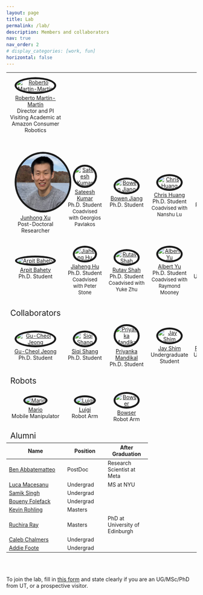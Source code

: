 ```yaml
---
layout: page
title: Lab
permalink: /lab/
description: Members and collaborators
nav: true
nav_order: 2
# display_categories: [work, fun]
horizontal: false
---
```


<!-- pages/lab.md -->

<head>
    <style>
        img {
            border-radius: 58%;
        }
    </style>
</head>

<table>
  <tbody>
  <tr>
    <td><div style="text-align:center"><a href="https://robertomartinmartin.com"><img src="../assets/img/roberto_martinmartin.jpg" style="width:150px;height:150px;margin: 10px 15px 2px 15px;" alt="Roberto Martín-Martín" border="5"/><br />Roberto Martín-Martín</a> <br/>Director and PI<br/>Visiting Academic at Amazon Consumer Robotics<br><br><br></div></td>
  </tr>
    <tr>
      <td><div style="text-align:center"><a href="https://junhongxu.github.io/"><img src="../assets/img/junhong.jpg" style="width:150px;height:150px;margin: 10px 15px 2px 15px;" alt="Junhong Xu" border="5"/><br /> Junhong Xu</a> <br/>Post-Doctoral Researcher<br><br></div></td>
      <td><div style="text-align:center"><a href="https://sateeshkumar21.github.io/"><img src="../assets/img/sateesh.JPG" style="width:150px;height:150px;margin: 10px 15px 2px 15px;" alt="Sateesh Kumar" border="5"/><br /> Sateesh Kumar</a> <br/>Ph.D. Student<br/><font size="-1">Coadvised with Georgios Pavlakos</font></div></td>
      <td><div style="text-align:center"><a href="https://jiangbowen0008.github.io/"><img src="../assets/img/bowen.jpg" style="width:150px;height:150px;margin: 10px 15px 2px 15px;" alt="Bowen Jiang" border="5"/><br /> Bowen Jiang</a> <br/>Ph.D. Student<br><br></div></td>
      <td><div style="text-align:center"><a href=""><img src="../assets/img/chris.png" style="width:150px;height:150px;margin: 10px 15px 2px 15px;" alt="Chris Huang" border="5"/><br /> Chris Huang</a> <br/>Ph.D. Student<br/><font size="-1">Coadvised with Nanshu Lu</font></div></td>
      <td><div style="text-align:center"><a href="https://shivindass.github.io/"><img src="../assets/img/shivin.jpg" style="width:150px;height:150px;margin: 10px 15px 2px 15px;" alt="Shivin Dass" border="5"/><br /> Shivin Dass</a> <br/>Ph.D. Student<br><br></div></td>
    </tr>
    <tr>
      <td><div style="text-align:center"><a href="https://arpitrf.github.io/"><img src="../assets/img/arpit.jpg" style="width:150px;height:150px;margin: 10px 15px 2px 15px;" alt="Arpit Bahety" border="5"/><br /> Arpit Bahety</a> <br/>Ph.D. Student<br><br></div></td>
      <td><div style="text-align:center"><a href="https://jiahenghu.github.io/"><img src="../assets/img/jeff_squared.jpg" style="width:150px;height:150px;margin: 10px 15px 2px 15px;" alt="Jiaheng Hu" border="5"/><br /> Jiaheng Hu</a> <br/>Ph.D. Student<br/><font size="-1">Coadvised with Peter Stone</font></div></td>
      <td><div style="text-align:center"><a href="https://shahrutav.github.io/"><img src="../assets/img/rutav_pp.png" style="width:150px;height:150px;margin: 10px 15px 2px 15px;" alt="Rutav Shah" border="5"/><br />Rutav Shah</a> <br/>Ph.D. Student<br><font size="-1">Coadvised with Yuke Zhu</font></div></td>
      <td><div style="text-align:center"><a href="https://scholar.google.com/citations?user=ZzURcb4AAAAJ&hl=en"><img src="../assets/img/albertyu_sq.jpg" style="width:150px;height:150px;margin: 10px 15px 2px 15px;" alt="Albert Yu" border="5"/><br />Albert Yu</a> <br/>Ph.D. Student<br><font size="-1">Coadvised with Raymond Mooney</font></div></td>
      <td><div style="text-align:center"><a href="https://www.linkedin.com/in/arnav-balaji-402ba2280/"><img src="../assets/img/arnav.jpg" style="width:150px;height:150px;margin: 10px 15px 2px 15px;" alt="Arnav Balaji" border="5"/><br />Arnav Balaji</a> <br/>Undergraduate student<br><br></div></td>
    </tr>
    <tr>
    </tr>
    <!-- <br> -->
    <tr style="height:2em">
      <td></td>
    </tr>
    <tr>
      <td style="font-size:1.5em">
          Collaborators
      </td>
    </tr>
    <tr>
      <td><div style="text-align:center"><a href="https://reneu.robotics.utexas.edu/members/gu-cheol-jeong"><img src="../assets/img/gu-cheol.jpg" style="width:150px;height:150px;margin: 10px 15px 2px 15px;" alt="Gu-Cheol Jeong" border="5"/><br />Gu-Cheol Jeong</a> <br/>Ph.D. Student<br><br></div></td>
      <td><div style="text-align:center"><a href="https://scholar.google.com.hk/citations?user=l_B2GBMAAAAJ&hl=en"><img src="../assets/img/siqi.jpg" style="width:150px;height:150px;margin: 10px 15px 2px 15px;" alt="Siqi Shang" border="5"/><br />Siqi Shang</a> <br/>Ph.D. Student<br><br></div></td>
      <td><div style="text-align:center"><a href="https://priyankamandikal.github.io/"><img src="../assets/img/priyanka.png" style="width:150px;height:150px;margin: 10px 15px 2px 15px;" alt="Priyanka Mandikal" border="5"/><br />Priyanka Mandikal</a> <br/>Ph.D. Student<br><br></div></td>
      <td><div style="text-align:center"><a href=""><img src="../assets/img/jay.jpg" style="width:150px;height:150px;margin: 10px 15px 2px 15px;" alt="Jay Shim" border="5"/><br />Jay Shim</a> <br/>Undergraduate Student<br><br></div></td>
      <td><div style="text-align:center"><a href=""><img src="../assets/img/romir.jpg" style="width:150px;height:150px;margin: 10px 15px 2px 15px;" alt="Romir Sharma" border="5"/><br />Romir Sharma</a> <br/>Undergraduate Student<br><br></div></td>
    </tr>
    <tr>
      <td style="font-size:1.5em">
          Robots
      </td>
    </tr>
    <tr>
      <td><div style="text-align:center"><a href="https://blog.pal-robotics.com/tiago-omni-bi-manual-omnidirectional-robot/"><img src="../assets/img/mario.jpg" style="width:150px;height:150px;margin: 10px 15px 2px 15px;" alt="Mario" border="5"/><br />Mario</a> <br/>Mobile Manipulator<br><br></div></td>
      <td><div style="text-align:center"><a href="https://www.franka.de/research/"><img src="../assets/img/luigi.jpg" style="width:150px;height:150px;margin: 10px 15px 2px 15px;" alt="Luigi" border="5"/><br />Luigi</a> <br/>Robot Arm<br><br></div></td>
      <td><div style="text-align:center"><a href="https://www.franka.de/research/"><img src="../assets/img/bowser.jpg" style="width:150px;height:150px;margin: 10px 15px 2px 15px;" alt="Bowser" border="5"/><br />Bowser</a> <br/>Robot Arm<br><br></div></td>
    </tr>
    <tr>
      <td style="font-size:1.5em">
          Alumni
      </td>
    </tr>
    <!-- <br> -->
    <tr>
      <th style="border-bottom: 2px solid gray;">Name</th>
      <th style="border-bottom: 2px solid gray;">Position</th>
      <th style="border-bottom: 2px solid gray;">After Graduation</th>
    </tr>
    <tr>
      <td><a href="https://babbatem.github.io/">Ben Abbatematteo</a></td>
      <td>PostDoc</td>
      <td>Research Scientist at Meta</td>
    </tr>
    <tr>
      <td><a href="https://www.linkedin.com/in/luca-macesanu/">Luca Macesanu</a></td>
      <td>Undergrad</td>
      <td>MS at NYU</td>
    </tr>
    <tr>
      <td><a href="https://www.linkedin.com/in/imsamik/">Samik Singh</a></td>
      <td>Undergrad</td>
      <td></td>
    </tr>
    <tr>
      <td><a href="https://www.linkedin.com/in/bfolefack/">Boueny Folefack</a></td>
      <td>Undergrad</td>
      <td></td>
    </tr>
    <tr>
      <td><a href="https://kevinrohling.com/">Kevin Rohling</a></td>
      <td>Masters</td>
      <td></td>
    </tr>
    <tr>
      <td><a href="https://ruchira.framer.ai/">Ruchira Ray</a></td>
      <td>Masters</td>
      <td>PhD at University of Edinburgh</td>
    </tr>
    <tr>
      <td><a href="">Caleb Chalmers</a></td>
      <td>Undergrad</td>
      <td></td>
    </tr>
    <tr>
      <td><a href="https://www.linkedin.com/in/addiefoote/">Addie Foote</a></td>
      <td>Undergrad</td>
      <td></td>
    </tr>
    <tr>
    </tr>
    <tr>
    </tr>
  </tbody>
</table>

<br><br>

To join the lab, fill in [this form](https://docs.google.com/forms/d/e/1FAIpQLSffvYGQ74fz2c-GvBfTGbuXGxupA0Y8Iy4s88UfVu7Gfb1c1A/viewform) and state clearly if you are an UG/MSc/PhD from UT, or a prospective visitor. 